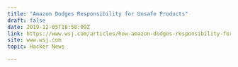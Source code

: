 ```yaml
---
title: "Amazon Dodges Responsibility for Unsafe Products"
draft: false
date: 2019-12-05T18:58:09Z
link: https://www.wsj.com/articles/how-amazon-dodges-responsibility-for-unsafe-products-the-case-of-the-hoverboard-11575563270?utm_medium=RSS&utm_source=hune
site: www.wsj.com
topic: Hacker News  

---
```

